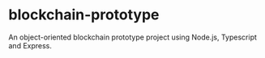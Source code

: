 # blockchain-prototype
An object-oriented blockchain prototype project using Node.js, Typescript and Express.
